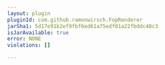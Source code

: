 ```yaml
---
layout: plugin
pluginId: com.github.ramonwirsch.FopRenderer
jarSha1: 5d17e91b2ef9fbf6ed61a75edf01a22fbddc40c3
isJarAvailable: true
error: NONE
violations: []

---
```

